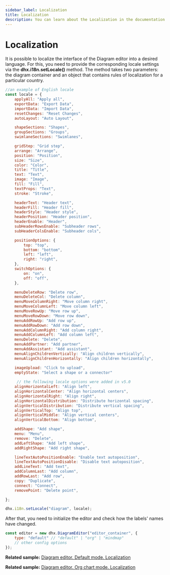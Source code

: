 ```yaml
---
sidebar_label: Localization
title: Localization
description: You can learn about the Localization in the documentation of the DHTMLX JavaScript Diagram library. Browse developer guides and API reference, try out code examples and live demos, and download a free 30-day evaluation version of DHTMLX Diagram.
---
```


# Localization

It is possible to localize the interface of the Diagram editor into a desired language. For this, you need to provide the corresponding locale settings via the **dhx.i18n.setLocale()** method.
The method takes two parameters: the diagram container and an object that contains rules of localization for a particular country.

~~~js
//an example of English locale
const locale = {
	applyAll: "Apply all",
    exportData: "Export Data",
    importData: "Import Data",
    resetChanges: "Reset Changes",
    autoLayout: "Auto Layout",

	shapeSections: "Shapes",
	groupSections: "Groups",
	swimlaneSections: "Swimlanes",

	gridStep: "Grid step",
	arrange: "Arrange",
    position: "Position",
    size: "Size",
    color: "Color",
    title: "Title",
    text: "Text",
    image: "Image",
    fill: "Fill",
    textProps: "Text",
    stroke: "Stroke",

    headerText: "Header text",
	headerFill: "Header fill",
	headerStyle: "Header style",
	headerPosition: "Header position",
	headerEnable: "Header",
	subHeaderRowsEnable: "Subheader rows",
	subHeaderColsEnable: "Subheader cols",

	positionOptions: {
		top: "top",
		bottom: "bottom",
		left: "left",
		right: "right",
	},
	switchOptions: {
		on: "on",
		off: "off",
	},

	menuDeleteRow: "Delete row",
	menuDeleteCol: "Delete column",
	menuMoveColumnRight: "Move column right",
	menuMoveColumnLeft: "Move column left",
	menuMoveRowUp: "Move row up",
	menuMoveRowDown: "Move row down",
	menuAddRowUp: "Add row up",
	menuAddRowDown: "Add row down",
	menuAddColumnRight: "Add column right",
	menuAddColumnLeft: "Add column left",
	menuDelete: "Delete",
	menuAddPartner: "Add partner",
	menuAddAssistant: "Add assistant",
	menuAlignChildrenVertically: "Align children vertically",
	menuAlignChildrenHorizontally: "Align children horizontally",

    imageUpload: "Click to upload",
    emptyState: "Select a shape or a connector"
	
	 // the following locale options were added in v5.0
	alignHorizontalLeft: "Align left",
	alignHorizontalCenter: "Align horizontal centers",
	alignHorizontalRight: "Align right",
	alignHorizontalDistribution: "Distribute horizontal spacing",
	alignVerticalDistribution: "Distribute vertical spacing",
	alignVerticalTop: "Align top",
	alignVerticalMiddle: "Align vertical centers",
	alignVerticalBottom: "Align bottom",

	addShape: "Add shape",
	menu: "Menu",
	remove: "Delete",
	addLeftShape: "Add left shape",
	addRightShape: "Add right shape",

	lineTextAutoPositionEnable: "Enable text autoposition",
	lineTextAutoPositionDisable: "Disable text autoposition",
	addLineText: "Add text",
	addColumnLast: "Add column",
	addRowLast: "Add row",
	copy: "Duplicate",
	connect: "Connect",
	removePoint: "Delete point",

};

dhx.i18n.setLocale("diagram", locale);
~~~

After that, you need to initialize the editor and check how the labels' names have changed.

~~~js
const editor = new dhx.DiagramEditor("editor_container", {
    type: "default" // "default" | "org" | "mindmap"
    // other config options
});
~~~

**Related sample:** [Diagram editor. Default mode. Localization](https://snippet.dhtmlx.com/sivvpbyg)

**Related sample:** [Diagram editor. Org chart mode. Localization](https://snippet.dhtmlx.com/7qt2mfu2)